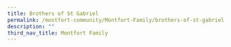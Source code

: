 ```yaml
---
title: Brothers of St Gabriel
permalink: /montfort-community/Montfort-Family/brothers-of-st-gabriel
description: ""
third_nav_title: Montfort Family
---
```

